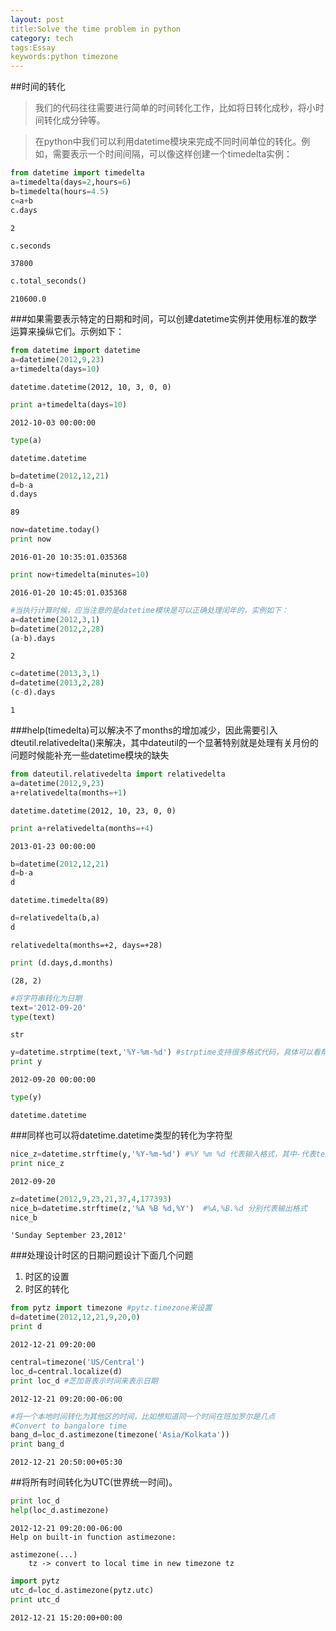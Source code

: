 ```yaml
---
layout: post
title:Solve the time problem in python
category: tech
tags:Essay
keywords:python timezone
---
```



##时间的转化
>我们的代码往往需要进行简单的时间转化工作，比如将日转化成秒，将小时间转化成分钟等。

>在python中我们可以利用datetime模块来完成不同时间单位的转化。例如，需要表示一个时间间隔，可以像这样创建一个timedelta实例：


```python
from datetime import timedelta
a=timedelta(days=2,hours=6)
b=timedelta(hours=4.5)
c=a+b
c.days 
```




    2




```python
c.seconds
```




    37800




```python
c.total_seconds()
```




    210600.0



###如果需要表示特定的日期和时间，可以创建datetime实例并使用标准的数学运算来操纵它们。示例如下：


```python
from datetime import datetime
a=datetime(2012,9,23)
a+timedelta(days=10)
```




    datetime.datetime(2012, 10, 3, 0, 0)




```python
print a+timedelta(days=10)
```

    2012-10-03 00:00:00



```python
type(a)
```




    datetime.datetime




```python
b=datetime(2012,12,21)
d=b-a
d.days
```




    89




```python
now=datetime.today()
print now
```

    2016-01-20 10:35:01.035368



```python
print now+timedelta(minutes=10)
```

    2016-01-20 10:45:01.035368



```python
#当执行计算时候，应当注意的是datetime模块是可以正确处理闰年的，实例如下：
a=datetime(2012,3,1)
b=datetime(2012,2,28)
(a-b).days
```




    2




```python
c=datetime(2013,3,1)
d=datetime(2013,2,28)
(c-d).days
```




    1



###help(timedelta)可以解决不了months的增加减少，因此需要引入dteutil.relativedelta()来解决，其中dateutil的一个显著特别就是处理有关月份的问题时候能补充一些datetime模块的缺失



```python
from dateutil.relativedelta import relativedelta
a=datetime(2012,9,23)
a+relativedelta(months=+1)
```




    datetime.datetime(2012, 10, 23, 0, 0)




```python
print a+relativedelta(months=+4)
```

    2013-01-23 00:00:00



```python
b=datetime(2012,12,21)
d=b-a
d
```




    datetime.timedelta(89)




```python
d=relativedelta(b,a)
d
```




    relativedelta(months=+2, days=+28)




```python
print (d.days,d.months)
```

    (28, 2)



```python
#将字符串转化为日期
text='2012-09-20'
type(text)
```




    str




```python
y=datetime.strptime(text,'%Y-%m-%d') #strptime支持很多格式代码，具体可以看帮助文档
print y
```

    2012-09-20 00:00:00



```python
type(y)
```




    datetime.datetime



###同样也可以将datetime.datetime类型的转化为字符型


```python
nice_z=datetime.strftime(y,'%Y-%m-%d') #%Y %m %d 代表输入格式，其中-代表text中的-
print nice_z
```

    2012-09-20



```python
z=datetime(2012,9,23,21,37,4,177393)
nice_b=datetime.strftime(z,'%A %B %d,%Y')  #%A,%B.%d 分别代表输出格式
nice_b
```




    'Sunday September 23,2012'



###处理设计时区的日期问题设计下面几个问题

 1. 时区的设置
 2. 时区的转化


```python
from pytz import timezone #pytz.timezone来设置
d=datetime(2012,12,21,9,20,0)
print d
```

    2012-12-21 09:20:00



```python
central=timezone('US/Central')
loc_d=central.localize(d)
print loc_d #芝加哥表示时间来表示日期
```

    2012-12-21 09:20:00-06:00



```python
#将一个本地时间转化为其他区的时间，比如想知道同一个时间在班加罗尔是几点
#Convert to bangalore time
bang_d=loc_d.astimezone(timezone('Asia/Kolkata'))
print bang_d
```

    2012-12-21 20:50:00+05:30


##将所有时间转化为UTC(世界统一时间)。


```python
print loc_d
help(loc_d.astimezone)
```

    2012-12-21 09:20:00-06:00
    Help on built-in function astimezone:
    
    astimezone(...)
        tz -> convert to local time in new timezone tz
    



```python
import pytz
utc_d=loc_d.astimezone(pytz.utc)
print utc_d
```

    2012-12-21 15:20:00+00:00

